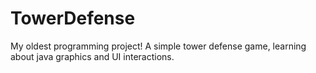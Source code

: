 # TowerDefense

My oldest programming project! A simple tower defense game, learning about java graphics and UI interactions.
